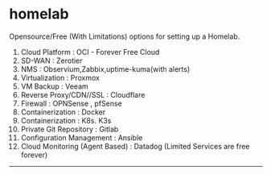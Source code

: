 # homelab


Opensource/Free (With Limitations) options for setting up a Homelab.


1. Cloud Platform :              		  OCI - Forever Free Cloud 
2. SD-WAN  :              		  Zerotier                     
3. NMS  :             		  Observium,Zabbix,uptime-kuma(with alerts)
4. Virtualization  :            		  Proxmox
5. VM Backup  :           		  Veeam
6. Reverse Proxy/CDN//SSL  :       		  Cloudflare
6. Firewall  :     		  OPNSense , pfSense
7. Containerization  :    		  Docker
8. Containerization  :   		  K8s. K3s
9. Private Git Repository  :  		  Gitlab
10. Configuration Management  : 		  Ansible
11. Cloud Monitoring (Agent Based)  : 	Datadog (Limited Services are free forever)


---------------------------------------------------------------------------------------------------------
